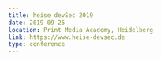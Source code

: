 ```yaml
---
title: heise devSec 2019
date: 2019-09-25
location: Print Media Academy, Heidelberg
link: https://www.heise-devsec.de
type: conference
---
```


